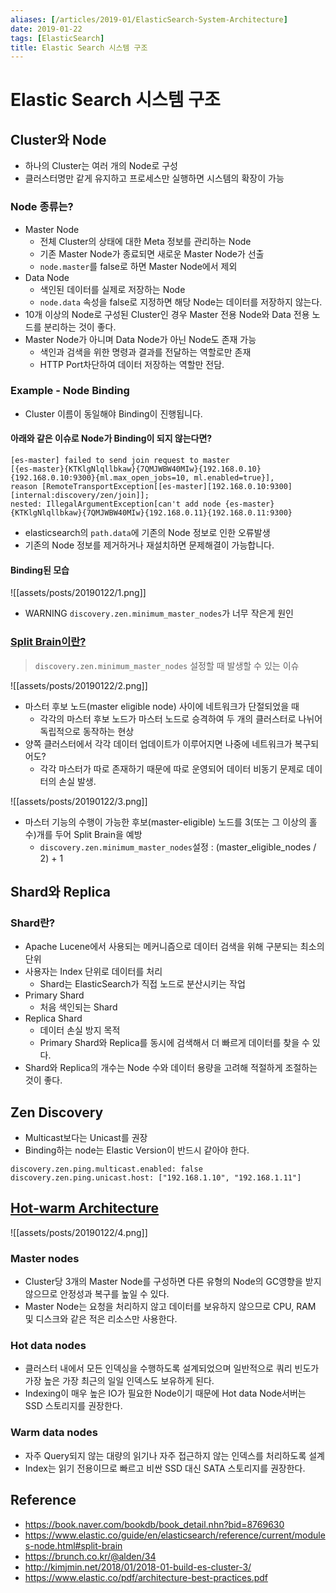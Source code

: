 ```yaml
---
aliases: [/articles/2019-01/ElasticSearch-System-Architecture]
date: 2019-01-22
tags: [ElasticSearch]
title: Elastic Search 시스템 구조
---
```

# Elastic Search 시스템 구조
## Cluster와 Node
- 하나의 Cluster는 여러 개의 Node로 구성
- 클러스터명만 같게 유지하고 프로세스만 실행하면 시스템의 확장이 가능

### Node 종류는?
- Master Node
    - 전체 Cluster의 상태에 대한 Meta 정보를 관리하는 Node
    - 기존 Master Node가 종료되면 새로운 Master Node가 선출
    - `node.master`를 false로 하면 Master Node에서 제외
- Data Node
    - 색인된 데이터를 실제로 저장하는 Node
    - `node.data` 속성을 false로 지정하면 해당 Node는 데이터를 저장하지 않는다.
- 10개 이상의 Node로 구성된 Cluster인 경우 Master 전용 Node와 Data 전용 노드를 분리하는 것이 좋다.
- Master Node가 아니며 Data Node가 아닌 Node도 존재 가능
    - 색인과 검색을 위한 명령과 결과를 전달하는 역할로만 존재
    - HTTP Port차단하여 데이터 저장하는 역할만 전담.

### Example - Node Binding
- Cluster 이름이 동일해야 Binding이 진행됩니다.

#### 아래와 같은 이슈로 Node가 Binding이 되지 않는다면?
```shell
[es-master] failed to send join request to master
[{es-master}{KTKlgNlqllbkaw}{7QMJWBW40MIw}{192.168.0.10}{192.168.0.10:9300}{ml.max_open_jobs=10, ml.enabled=true}],
reason [RemoteTransportException[[es-master][192.168.0.10:9300][internal:discovery/zen/join]];
nested: IllegalArgumentException[can't add node {es-master}{KTKlgNlqllbkaw}{7QMJWBW40MIw}{192.168.0.11}{192.168.0.11:9300}
```

- elasticsearch의 `path.data`에 기존의 Node 정보로 인한 오류발생
- 기존의 Node 정보를 제거하거나 재설치하면 문제해결이 가능합니다.


#### Binding된 모습
![[assets/posts/20190122/1.png]]

- WARNING `discovery.zen.minimum_master_nodes`가 너무 작은게 원인

### [Split Brain이란?](https://www.elastic.co/guide/en/elasticsearch/reference/6.1/modules-node.html#split-brain)
> `discovery.zen.minimum_master_nodes` 설정할 때 발생할 수 있는 이슈

![[assets/posts/20190122/2.png]]

- 마스터 후보 노드(master eligible node) 사이에 네트워크가 단절되었을 때
    - 각각의 마스터 후보 노드가 마스터 노드로 승격하여 두 개의 클러스터로 나뉘어 독립적으로 동작하는 현상
- 양쪽 클러스터에서 각각 데이터 업데이트가 이루어지면 나중에 네트워크가 복구되어도?
    - 각각 마스터가 따로 존재하기 때문에 따로 운영되어 데이터 비동기 문제로 데이터의 손실 발생.

![[assets/posts/20190122/3.png]]

- 마스터 기능의 수행이 가능한 후보(master-eligible) 노드를 3(또는 그 이상의 홀수)개를 두어 Split Brain을 예방
    - `discovery.zen.minimum_master_nodes`설정 : (master_eligible_nodes / 2) + 1



## Shard와 Replica
### Shard란?
- Apache Lucene에서 사용되는 메커니즘으로 데이터 검색을 위해 구분되는 최소의 단위
- 사용자는 Index 단위로 데이터를 처리
    - Shard는 ElasticSearch가 직접 노드로 분산시키는 작업
- Primary Shard
    - 처음 색인되는 Shard
- Replica Shard
    - 데이터 손실 방지 목적
    - Primary Shard와 Replica를 동시에 검색해서 더 빠르게 데이터를 찾을 수 있다.
- Shard와 Replica의 개수는 Node 수와 데이터 용량을 고려해 적절하게 조절하는 것이 좋다.

## Zen Discovery
- Multicast보다는 Unicast를 권장
- Binding하는 node는 Elastic Version이 반드시 같아야 한다.
```shell
discovery.zen.ping.multicast.enabled: false
discovery.zen.ping.unicast.host: ["192.168.1.10", "192.168.1.11"]
```

## [Hot-warm Architecture](https://www.elastic.co/blog/hot-warm-architecture)

![[assets/posts/20190122/4.png]]

### Master nodes
- Cluster당 3개의 Master Node를 구성하면 다른 유형의 Node의 GC영향을 받지 않으므로 안정성과 복구를 높일 수 있다.
- Master Node는 요청을 처리하지 않고 데이터를 보유하지 않으므로 CPU, RAM 및 디스크와 같은 적은 리소스만 사용한다.

### Hot data nodes
- 클러스터 내에서 모든 인덱싱을 수행하도록 설계되었으며 일반적으로 쿼리 빈도가 가장 높은 가장 최근의 일일 인덱스도 보유하게 된다.
- Indexing이 매우 높은 IO가 필요한 Node이기 때문에 Hot data Node서버는 SSD 스토리지를 권장한다.

### Warm data nodes
- 자주 Query되지 않는 대량의 읽기나 자주 접근하지 않는 인덱스를 처리하도록 설계
- Index는 읽기 전용이므로 빠르고 비싼 SSD 대신 SATA 스토리지를 권장한다.

## Reference
- <https://book.naver.com/bookdb/book_detail.nhn?bid=8769630>
- <https://www.elastic.co/guide/en/elasticsearch/reference/current/modules-node.html#split-brain>
- <https://brunch.co.kr/@alden/34>
- <http://kimjmin.net/2018/01/2018-01-build-es-cluster-3/>
- <https://www.elastic.co/pdf/architecture-best-practices.pdf>
